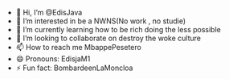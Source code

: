 - 👋 Hi, I’m @EdisJava
- 👀 I’m interested in be a NWNS(No work , no studie)
- 🌱 I’m currently learning how to be rich doing the less possible
- 💞️ I’m looking to collaborate on destroy the woke culture
- 📫 How to reach me MbappePesetero
- 😄 Pronouns: EdisjaM1
- ⚡ Fun fact: BombardeenLaMoncloa

<!---
EdisJava/EdisJava is a ✨ special ✨ repository because its `README.md` (this file) appears on your GitHub profile.
You can click the Preview link to take a look at your changes.
--->
